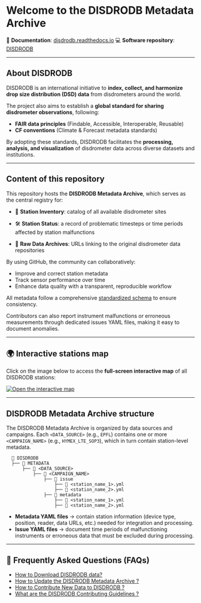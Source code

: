 # Welcome to the DISDRODB Metadata Archive

📖 **Documentation**: [disdrodb.readthedocs.io](https://disdrodb.readthedocs.io/en/latest/)
💻 **Software repository**: [DISDRODB](https://github.com/ltelab/disdrodb)

______________________________________________________________________

## About DISDRODB

DISDRODB is an international initiative to **index, collect, and harmonize drop size distribution (DSD) data** from disdrometers around the world.

The project also aims to establish a **global standard for sharing disdrometer observations**, following:

- **FAIR data principles** (Findable, Accessible, Interoperable, Reusable)
- **CF conventions** (Climate & Forecast metadata standards)

By adopting these standards, DISDRODB facilitates the **processing, analysis, and visualization** of disdrometer data across diverse datasets and institutions.

______________________________________________________________________

## Content of this repository

This repository hosts the **DISDRODB Metadata Archive**, which serves as the central registry for:

- 📍 **Station Inventory**: catalog of all available disdrometer sites

- 🛠️ **Station Status**: a record of problematic timesteps or time periods affected by station malfunctions

- 💾 **Raw Data Archives**: URLs linking to the original disdrometer data repositories

By using GitHub, the community can collaboratively:

- Improve and correct station metadata
- Track sensor performance over time
- Enhance data quality with a transparent, reproducible workflow

All metadata follow a comprehensive [standardized schema](https://disdrodb.readthedocs.io/en/latest/metadata.html) to ensure consistency.

Contributors can also report instrument malfunctions or erroneous measurements through dedicated issues YAML files, making it easy to document anomalies.

______________________________________________________________________

## 🌍 Interactive stations map

Click on the image below to access the **full-screen interactive map** of all DISDRODB stations:

[![Open the interactive map](https://ltelab.github.io/DISDRODB-METADATA/map_preview.png)](https://ltelab.github.io/DISDRODB-METADATA/stations_map.html)

______________________________________________________________________

## DISDRODB Metadata Archive structure

The DISDRODB Metadata Archive is organized by data sources and campaigns.
Each `<DATA_SOURCE>` (e.g., `EPFL`) contains one or more `<CAMPAIGN_NAME>` (e.g., `HYMEX_LTE_SOP3`), which in turn contain station-level metadata.

```
  📁 DISDRODB
  ├── 📁 METADATA
      ├── 📁 <DATA_SOURCE>
          ├── 📁 <CAMPAIGN_NAME>
              ├── 📁 issue
                  ├── 📜 <station_name_1>.yml
                  ├── 📜 <station_name_2>.yml
              ├── 📁 metadata
                  ├── 📜 <station_name_1>.yml
                  ├── 📜 <station_name_2>.yml  
```

- **Metadata YAML files** → contain station information (device type, position, reader, data URLs, etc.) needed for integration and processing.
- **Issue YAML files** → document time periods of malfunctioning instruments or erroneous data that must be excluded during processing.

______________________________________________________________________

## 📌 Frequently Asked Questions (FAQs)

- [How to Download DISDRODB data?](https://disdrodb.readthedocs.io/en/latest/quick_start.html)
- [How to Update the DISDRODB Metadata Archive ?](https://disdrodb.readthedocs.io/en/latest/metadata_archive.html)
- [How to Contribute New Data to DISDRODB ?](https://disdrodb.readthedocs.io/en/latest/contribute_data.html)
- [What are the DISDRODB Contributing Guidelines ?](https://disdrodb.readthedocs.io/en/latest/contributors_guidelines.html)
